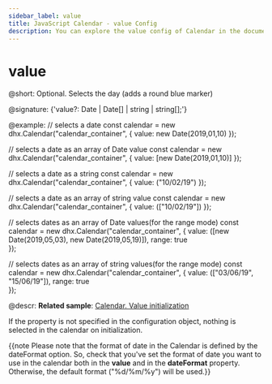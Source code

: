 ```yaml
---
sidebar_label: value
title: JavaScript Calendar - value Config 
description: You can explore the value config of Calendar in the documentation of the DHTMLX JavaScript UI library. Browse developer guides and API reference, try out code examples and live demos, and download a free 30-day evaluation version of DHTMLX Suite.
---
```


# value

@short: Optional. Selects the day (adds a round blue marker)

@signature: {'value?: Date | Date[] | string | string[];'}

@example:
// selects a date
const calendar = new dhx.Calendar("calendar_container", {
    value: new Date(2019,01,10)
});

// selects a date as an array of Date value
const calendar = new dhx.Calendar("calendar_container", {
    value: [new Date(2019,01,10)]
});

// selects a date as a string
const calendar = new dhx.Calendar("calendar_container", {
    value: ("10/02/19")
});

// selects a date as an array of string value
const calendar = new dhx.Calendar("calendar_container", {
    value: (["10/02/19"])
});

// selects dates as an array of Date values(for the range mode)
const calendar = new dhx.Calendar("calendar_container", {
    value: ([new Date(2019,05,03), new Date(2019,05,19)]),
    range: true  
});

// selects dates as an array of string values(for the range mode)
const calendar = new dhx.Calendar("calendar_container", {
    value: (["03/06/19", "15/06/19"]),
    range: true  
});


@descr:
**Related sample**: [Calendar. Value initialization](https://snippet.dhtmlx.com/epjjww3l)

If the property is not specified in the configuration object, nothing is selected in the calendar on initialization.

{{note Please note that the format of date in the Calendar is defined by the dateFormat option. So, check that you've set the format of date you want to use in the calendar both in the **value** and in the **dateFormat** property. Otherwise, the default format ("%d/%m/%y") will be used.}}

[comment]: # (@related: calendar/how_to_start.md#selectinitialdateoptional calendar/configuring.md#initiallyselecteddate)

[comment]: # (@relatedapi: calendar/api/calendar_dateformat_config.md calendar/api/calendar_getvalue_method.md calendar/api/calendar_range_config.md)
